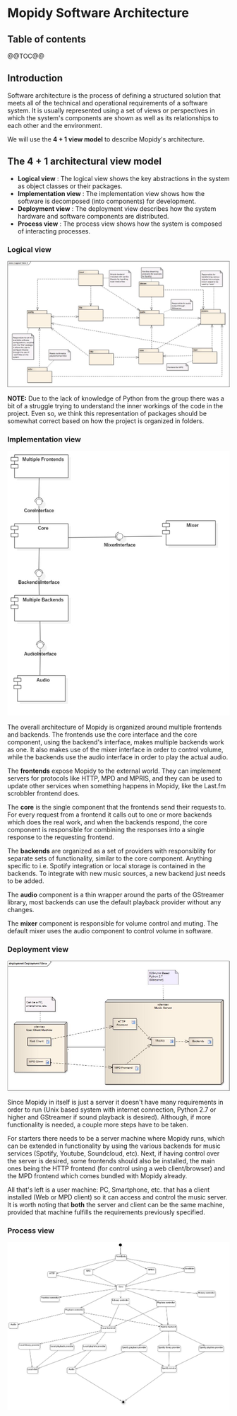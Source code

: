  # Mopidy Software Architecture

## Table of contents
@@TOC@@

## Introduction

Software architecture is the process of defining a structured solution that meets all of the technical and operational requirements of a software system.
It is usually represented using a set of views or perspectives in which the system's components are shown as well as its relationships to each other and the environment.

We will use the **4 + 1 view model** to describe Mopidy's architecture.

## The 4 + 1 architectural view model

+ **Logical view** : The logical view shows the key abstractions in the system as object classes or their packages.
+ **Implementation view** : The implementation view shows how the software is decomposed (into components) for development.
+ **Deployment view** : The deployment view describes how the system hardware and software components are distributed.
+ **Process view** : The process view shows how the system is composed of interacting processes.

### Logical view
<img src="./images/architectural/LogicalView.jpg" width="1000" />

**NOTE:** Due to the lack of knowledge of Python from the group there was a bit of a struggle trying to understand the inner workings of the code in the project.
Even so, we think this representation of packages should be somewhat correct based on how the project is organized in folders.

### Implementation view
<img src="./images/architectural/ImplementationView.jpg"/>

The overall architecture of Mopidy is organized around multiple frontends and backends.
The frontends use the core interface and the core component, using the backend's interface, makes multiple backends work as one.
It also makes use of the mixer interface in order to control volume, while the backends use the audio interface in order to play the actual audio.

The **frontends** expose Mopidy to the external world. They can implement servers for protocols like HTTP, MPD and MPRIS, and they can be used to update other services when something happens in Mopidy, like the Last.fm scrobbler frontend does.

The **core** is the single component that the frontends send their requests to. For every request from a frontend it calls out to one or more backends which does the real work, and when the backends respond, the core component is responsible for combining the responses into a single response to the requesting frontend.

The **backends** are organized as a set of providers with responsiblity for separate sets of functionality, similar to the core component.
Anything specific to i.e. Spotify integration or local storage is contained in the backends. To integrate with new music sources, a new backend just needs to be added.

The **audio** component is a thin wrapper around the parts of the GStreamer library, most backends can use the default playback provider without any changes.

The **mixer** component is responsible for volume control and muting. The default mixer uses the audio component to control volume in software.

### Deployment view
<img src="./images/architectural/DeploymentView.jpg"/>

Since Mopidy in itself is just a server it doesn't have many requirements in order to run (Unix based system with internet connection, Python 2.7 or higher and GStreamer if sound playback is desired).
Although, if more functionality is needed, a couple more steps have to be taken.

For starters there needs to be a server machine where Mopidy runs, which can be extended in functionality by using the various backends for music services (Spotify, Youtube, Soundcloud, etc).
Next, if having control over the server is desired, some frontends should also be installed, the main ones being the HTTP frontend (for control using a web client/browser) and the MPD frontend which comes bundled with Mopidy already.

All that's left is a user machine: PC, Smartphone, etc. that has a client installed (Web or MPD client) so it can access and control the music server. It is worth noting that **both** the server and client can be the same machine, provided that machine fulfills the requirements previously specified.

### Process view
<img src="./images/architectural/ProcessView.jpg" />

